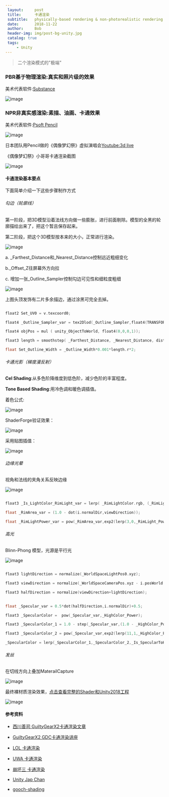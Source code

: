 ```yaml
---
 layout:     post
 title:      卡通渲染
 subtitle:   physically-based rendering & non-photorealistic rendering
 date:       2018-11-22
 author:     Bob
 header-img: img/post-bg-unity.jpg
 catalog: true
 tags:
     - Unity
---
```


 > 二个渲染模式的"极端"

### PBR基于物理渲染:真实和照片级的效果
美术代表软件:[Substance](https://www.allegorithmic.com/substance)

 ![image](/img/n_0.png)

### NPR非真实感渲染:素描、油画、卡通效果

美术代表软件:[Psoft Pencil](https://www.psoft.co.jp/jp/corporate/labo/pencilgameengine/)

 ![image](/img/estars.png)

日本团队用Pencil做的《偶像梦幻祭》虚拟演唱会[Youtube:3d live](https://www.youtube.com/watch?v=W8orWGbOmjw) 


《偶像梦幻祭》小哥哥卡通渲染截图

![image](/img/estars2.png)


#### 卡通渲染基本要点

下面简单介绍一下这些步骤制作方式


######  勾边（轮廓线）

第一阶段，把3D模型沿着法线方向做一些膨胀，进行前面剔除。模型的全黑的轮廓描绘出来了，把这个暂且保存起来。

第二阶段，把这个3D模型按本来的大小，正常进行渲染。

![image](/img/n_3.png)

a. _Farthest_Distance和_Nearest_Distance控制远近粗细变化

b._Offset_Z往屏幕外方向拉

c. 增加一张_Outline_Sampler控制勾边可见性和细粒度粗细

![image](/img/n_2.png)

上图头顶发饰有二片多余描边，通过涂黑可完全去掉。

```c

float2 Set_UV0 = v.texcoord0;

float4 _Outline_Sampler_var = tex2Dlod(_Outline_Sampler,float4(TRANSFORM_TEX(Set_UV0, _Outline_Sampler),0.0,0));

float4 objPos = mul ( unity_ObjectToWorld, float4(0,0,0,1));

float3 length = smoothstep( _Farthest_Distance, _Nearest_Distance, distance(objPos.rgb,_WorldSpaceCameraPos))*_Outline_Sampler_var.rgb;

float Set_Outline_Width = _Outline_Width*0.001*length.r*2;


```

######  卡通光影（梯度漫反射）

**Cel Shading**:从多色阶降维度到低色阶，减少色阶的丰富程度。

**Tone Based Shading**:用冷色调和暖色调插值。

着色公式:

![image](/img/u_69.png)

ShaderForge验证效果：

![image](/img/u_68.png)

采用贴图插值：

![image](/img/n_6.png)


######  边缘光晕

视角和法线的夹角关系反映边缘

![image](/img/n_5.png)

```c

float3 _Is_LightColor_RimLight_var = lerp( _RimLightColor.rgb, (_RimLightColor.rgb*lightColor), _Is_LightColor_RimLight );

float _RimArea_var = (1.0 - dot(i.normalDir,viewDirection));

float _RimLightPower_var = pow(_RimArea_var,exp2(lerp(3,0,_RimLight_Power)));

```

######  高光

Blinn-Phong 模型，光源是平行光

![image](/img/n_4.png)

```c

float3 lightDirection = normalize(_WorldSpaceLightPos0.xyz);

float3 viewDirection = normalize(_WorldSpaceCameraPos.xyz - i.posWorld.xyz);

float3 halfDirection = normalize(viewDirection+lightDirection);

				
float _Specular_var = 0.5*dot(halfDirection,i.normalDir)+0.5;

float3 _SpecularColor =  pow(_Specular_var,_HighColor_Power);

float3 _SpecularColor_1 = 1.0 - step(_Specular_var,(1.0 - _HighColor_Power));

float3 _SpecularColor_2 = pow(_Specular_var,exp2(lerp(11,1,_HighColor_Power)));

_SpecularColor = lerp(_SpecularColor_1,_SpecularColor_2,_Is_SpecularToHighColor);


```

######  发丝

在切线方向上叠加MaterailCapture

![image](/img/n_7.png)



最终裸材质渲染效果，[点击查看完整的Shader和Unity2018工程](https://github.com/chenanbao/cartoon/blob/master/Assets/Models/Materials/CarToonShader.shader)

![image](/img/n_1.png)




#### 参考资料

 + [西川善司 GuiltyGearX2卡通渲染文章](https://www.4gamer.net/games/216/G021678/20140703095/)

 + [GuiltyGearX2 GDC卡通渲染讲座](https://www.youtube.com/watch?v=yhGjCzxJV3E)

 + [LOL 卡通渲染](https://engineering.riotgames.com/news/trip-down-lol-graphics-pipeline)

 +  [UWA 卡通渲染](https://blog.uwa4d.com/archives/usparkle_cartoonshading.html)

 + [崩坏三 卡通渲染](http://youxiputao.com/articles/11839)

 + [Unity Jap Chan](https://github.com/unity3d-jp/unitychan-crs)

 + [gooch-shading](https://rendermeapangolin.wordpress.com/2015/05/07/gooch-shading/)